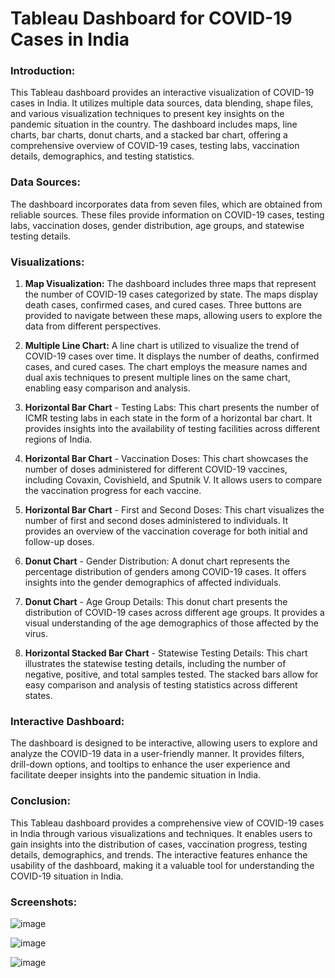 # Tableau Dashboard for COVID-19 Cases in India

<h3>Introduction:</h3>
This Tableau dashboard provides an interactive visualization of COVID-19 cases in India. It utilizes multiple data sources, data blending, shape files, and various visualization techniques to present key insights on the pandemic situation in the country. The dashboard includes maps, line charts, bar charts, donut charts, and a stacked bar chart, offering a comprehensive overview of COVID-19 cases, testing labs, vaccination details, demographics, and testing statistics.

<h3>Data Sources:</h3>
The dashboard incorporates data from seven files, which are obtained from reliable sources. These files provide information on COVID-19 cases, testing labs, vaccination doses, gender distribution, age groups, and statewise testing details.

<h3>Visualizations:</h3>

1) **Map Visualization:** The dashboard includes three maps that represent the number of COVID-19 cases categorized by state. The maps display death cases, confirmed cases, and cured cases. Three buttons are provided to navigate between these maps, allowing users to explore the data from different perspectives.

2) **Multiple Line Chart:** A line chart is utilized to visualize the trend of COVID-19 cases over time. It displays the number of deaths, confirmed cases, and cured cases. The chart employs the measure names and dual axis techniques to present multiple lines on the same chart, enabling easy comparison and analysis.

3) **Horizontal Bar Chart** - Testing Labs: This chart presents the number of ICMR testing labs in each state in the form of a horizontal bar chart. It provides insights into the availability of testing facilities across different regions of India.

4) **Horizontal Bar Chart** - Vaccination Doses: This chart showcases the number of doses administered for different COVID-19 vaccines, including Covaxin, Covishield, and Sputnik V. It allows users to compare the vaccination progress for each vaccine.

5) **Horizontal Bar Chart** - First and Second Doses: This chart visualizes the number of first and second doses administered to individuals. It provides an overview of the vaccination coverage for both initial and follow-up doses.

6) **Donut Chart** - Gender Distribution: A donut chart represents the percentage distribution of genders among COVID-19 cases. It offers insights into the gender demographics of affected individuals.

7) **Donut Chart** - Age Group Details: This donut chart presents the distribution of COVID-19 cases across different age groups. It provides a visual understanding of the age demographics of those affected by the virus.

8) **Horizontal Stacked Bar Chart** - Statewise Testing Details: This chart illustrates the statewise testing details, including the number of negative, positive, and total samples tested. The stacked bars allow for easy comparison and analysis of testing statistics across different states.

<h3>Interactive Dashboard:</h3>
The dashboard is designed to be interactive, allowing users to explore and analyze the COVID-19 data in a user-friendly manner. It provides filters, drill-down options, and tooltips to enhance the user experience and facilitate deeper insights into the pandemic situation in India.

<h3>Conclusion:</h3>
This Tableau dashboard provides a comprehensive view of COVID-19 cases in India through various visualizations and techniques. It enables users to gain insights into the distribution of cases, vaccination progress, testing details, demographics, and trends. The interactive features enhance the usability of the dashboard, making it a valuable tool for understanding the COVID-19 situation in India.

<h3>Screenshots:</h3>

![image](https://github.com/varundeepakgudhe/Covid-19_India_Tableau/assets/112991463/956c6495-8240-4fdd-8eff-e4e565a9e0d3)

![image](https://github.com/varundeepakgudhe/Covid-19_India_Tableau/assets/112991463/0b2abbe3-d050-4f57-bae6-143f6e825bdf)

![image](https://github.com/varundeepakgudhe/Covid-19_India_Tableau/assets/112991463/48277811-0c92-4a4f-9916-39a2a24eb56e)
